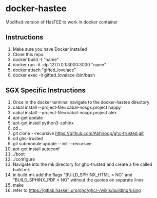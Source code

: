 # docker-hastee
Modified version of HasTEE to work in docker container

## Instructions
1. Make sure you have Docker installed
2. Clone this repo
3. docker build -t "name" .
4. docker run -it -dp 127.0.0.1:3000:3000 "name"
5. docker attach "gifted_lovelace"
6. docker exec -it gifted_lovelace /bin/bash

## SGX Specific Instructions
1. Once in the docker terminal navigate to the docker-hastee directory
2. cabal install --project-file=cabal-nosgx.project happy
3. cabal install --project-file=cabal-nosgx.project alex
4. apt-get update
5. apt-get install python3-sphinx
6. cd ..
7. git clone --recursive https://github.com/Abhiroop/ghc-trusted.git
8. cd ghc-trusted
9. git submodule update --init --recursive
10. apt-get install autoconf
11. ./boot
12. ./configure
13. Navigate into the mk directory for ghc-trusted and create a file called build.mk
15. in build.mk add the flags "BUILD_SPHINX_HTML = NO" and "BUILD_SPHINX_PDF = NO" without the quotes on separate lines
14. make
15. refer to https://gitlab.haskell.org/ghc/ghc/-/wikis/building/using
